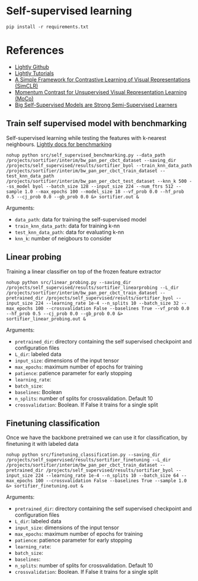 # Self-supervised learning

`pip install -r requirements.txt`


# References

* [Lightly Github](https://github.com/lightly-ai/lightly)
* [Lightly Tutorials](https://docs.lightly.ai/tutorials/package.html)
* [A Simple Framework for Contrastive Learning of Visual Representations (SimCLR)](https://arxiv.org/pdf/2002.05709.pdf)
* [Momentum Contrast for Unsupervised Visual Representation Learning (MoCo)](https://arxiv.org/pdf/1911.05722.pdf)
* [Big Self-Supervised Models are Strong Semi-Supervised Learners](https://arxiv.org/pdf/2006.10029.pdf)



## Train self supervised model with benchmarking

Self-supervised learning while testing the features with k-nearest neighbours. [Lightly docs for benchmarking](https://docs.lightly.ai/lightly.utils.html#module-lightly.utils.benchmarking)

`nohup python src/self_supervised_benchmarking.py --data_path /projects/sortifier/interim/bw_pan_per_cbct_dataset --saving_dir /projects/self_supervised/results/sortifier_byol --train_knn_data_path /projects/sortifier/interim/bw_pan_per_cbct_train_dataset --test_knn_data_path /projects/sortifier/interim/bw_pan_per_cbct_test_dataset --knn_k 500 --ss_model byol --batch_size 128 --input_size 224 --num_ftrs 512 --sample 1.0 --max_epochs 100 --model_size 18 --vf_prob 0.0 --hf_prob 0.5 --cj_prob 0.0 --gb_prob 0.0 &> sortifier.out &`

Arguments:
* `data_path`: data for training the self-supervised model
* `train_knn_data_path`: data for training k-nn
* `test_knn_data_path`: data for evaluating k-nn
* `knn_k`: number of neigbours to consider



## Linear probing 

Training a linear classifier on top of the frozen feature extractor

`nohup python src/linear_probing.py --saving_dir /projects/self_supervised/results/sortifier_linearprobing --L_dir /projects/sortifier/interim/bw_pan_per_cbct_train_dataset --pretrained_dir /projects/self_supervised/results/sortifier_byol --input_size 224 --learning_rate 1e-4 --n_splits 10 --batch_size 32 --max_epochs 100 --crossvalidation False --baselines True --vf_prob 0.0 --hf_prob 0.5 --cj_prob 0.0 --gb_prob 0.0 &> sortifier_linear_probing.out &`

Arguments:
* `pretrained_dir`: directory containing the self supervised checkpoint and configuration files
* `L_dir`: labeled data
* `input_size`: dimensions of the input tensor
* `max_epochs`: maximum number of epochs for training
* `patience`: patience parameter for early stopping
* `learning_rate`:
* `batch_size`:
* `baselines`: Boolean
* `n_splits`: number of splits for crossvalidation. Default 10
* `crossvalidation`: Boolean. If False it trains for a single split



## Finetuning classification

Once we have the backbone pretrained we can use it for classification, by finetuning it with labeled data

`nohup python src/finetuning_classification.py --saving_dir /projects/self_supervised/results/sortifier_finetuning --L_dir /projects/sortifier/interim/bw_pan_per_cbct_train_dataset --pretrained_dir /projects/self_supervised/results/sortifier_byol --input_size 224 --learning_rate 1e-4 --n_splits 10 --batch_size 64 --max_epochs 100 --crossvalidation False --baselines True --sample 1.0 &> sortifier_finetuning.out &`

Arguments:
* `pretrained_dir`: directory containing the self supervised checkpoint and configuration files
* `L_dir`: labeled data
* `input_size`: dimensions of the input tensor
* `max_epochs`: maximum number of epochs for training
* `patience`: patience parameter for early stopping
* `learning_rate`:
* `batch_size`:
* `baselines`:
* `n_splits`: number of splits for crossvalidation. Default 10
* `crossvalidation`: Boolean. If False it trains for a single split
